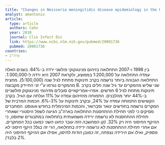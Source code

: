 ```yaml
---
title: "Changes in Neisseria meningitidis disease epidemiology in the United States, 1998-2007: implications for prevention of meningococcal disease"
analyst: amantonio
article:
  type: article
  authors: Cohn
  year: 2010
  journal: Clin Infect Dis
  link: https://www.ncbi.nlm.nih.gov/pubmed/20001736
  pubmed: 20001736
countries:
- ארה"ב
---
```


בין 1998 ו-2007 התחלואה בזיהום מנינגוקוקי פולשני ירדה ב-64%. בשנים האלה עמדה התחלואה על 1:200,000 בממוצע, ולקראת 2007 היא ירדה ל-1:300,000.
התחלואה הגבוהה ביותר נרשמה בקרב תינוקות מתחת לגיל שנה (5:100,000). מחצית מהמקרים נגרמו ע"י זני החיידק מקבוצה B. שני שליש מהמקרים עד גיל שנה חלים בקרב תינוקות מתחת לגיל 6 חודשים.
אפרו-אמריקאיים סובלים מזיהומי מנינגוקוק פולשניים ב-44% יותר מהלבנים.
התמותה מהזיהום עמדה על 11% ועלתה עם הגיל. בקרב הקשישים התמותה עמדה על 24%, ובקרב תינוקות על 3%-6%.
הכמות המרבית של המקרים נרשמה בחודשים ינואר ופברואר, והכמות המינימלית בחודש אוגוסט.
המחברים מסיקים כי לפני תחילת ההתחסנות התחלואה בארה"ב הגיעה לשפל היסטורי ושאחרי תחילת ההתחסנות לא נרשמה ירידה משמעותית בתחלואה במתבגרים שחוסנו, כי ההיקף החיסוני היה רק 32%. *(קו המחשבה הזה עובר כחוט השני כמעט בכל המחקרים. אם אחרי תחילת ההתחסנות לא נרשמה ירידה בתחלואה, הרי זה בגלל היקף חיסוני לא מספיק, ואילו אם הירידה נצפתה, זה כמובן הודות לחיסון, אפילו אם ההיקף החיסוני היה 2% בלבד).*
